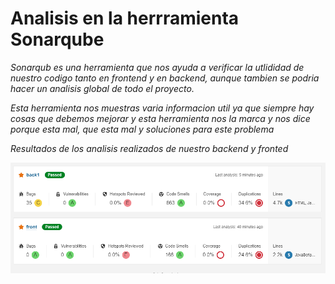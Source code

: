 # Analisis en la herrramienta Sonarqube

_Sonarqub es una herramienta que nos ayuda a verificar la utlididad de nuestro codigo tanto en frontend y en backend, aunque tambien se podria hacer un analisis global de todo el proyecto._

_Esta herramienta nos muestras varia informacion util ya que siempre hay cosas que debemos mejorar y esta herramienta nos la marca y nos dice porque esta mal, que esta mal y soluciones para este problema_

_Resultados de los analisis realizados de nuestro backend y fronted_

![](../img/sonar.png)

